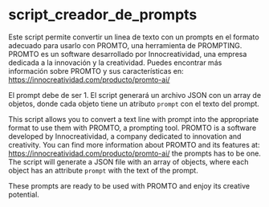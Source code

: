 # script_creador_de_prompts
Este script permite convertir un linea de texto con un  prompts en el formato adecuado para usarlo con PROMTO, una herramienta de PROMPTING. PROMTO es un software desarrollado por Innocreatividad, una empresa dedicada a la innovación y la creatividad. Puedes encontrar más información sobre PROMTO y sus características en: https://innocreatividad.com/producto/promto-ai/

El prompt debe de ser 1. El script generará un archivo JSON con un array de objetos, donde cada objeto tiene un atributo `prompt` con el texto del prompt.

This script allows you to convert a text line with prompt into the appropriate format to use them with PROMTO, a prompting tool. PROMTO is a software developed by Innocreatividad, a company dedicated to innovation and creativity. You can find more information about PROMTO and its features at: https://innocreatividad.com/producto/promto-ai/
the prompts has to be one. The script will generate a JSON file with an array of objects, where each object has an attribute `prompt` with the text of the prompt.


These prompts are ready to be used with PROMTO and enjoy its creative potential.
